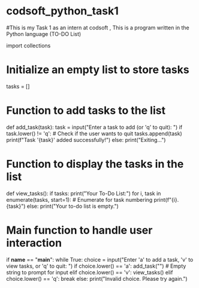 # codsoft_python_task1
#This is my Task 1 as an intern at codsoft ,  This is a program written in the Python language (TO-DO List)

import collections

# Initialize an empty list to store tasks
tasks = []

# Function to add tasks to the list
def add_task(task):
  task = input("Enter a task to add (or 'q' to quit): ")
  if task.lower() != 'q':  # Check if the user wants to quit
    tasks.append(task)
    print(f"Task '{task}' added successfully!")
  else:
    print("Exiting...")

# Function to display the tasks in the list
def view_tasks():
  if tasks:
    print("Your To-Do List:")
    for i, task in enumerate(tasks, start=1):  # Enumerate for task numbering
      print(f"{i}. {task}")
  else:
    print("Your to-do list is empty.")

# Main function to handle user interaction
if __name__ == "__main__":
  while True:
    choice = input("Enter 'a' to add a task, 'v' to view tasks, or 'q' to quit: ")
    if choice.lower() == 'a':
      add_task("")  # Empty string to prompt for input
    elif choice.lower() == 'v':
      view_tasks()
    elif choice.lower() == 'q':
      break
    else:
      print("Invalid choice. Please try again.")

